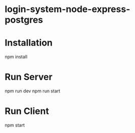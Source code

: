 # login-system-node-express-postgres

# Installation

npm install

# Run Server

npm run dev
npm run start

# Run Client

npm start
